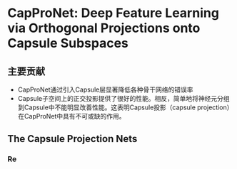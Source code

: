 # CapProNet:  Deep Feature Learning via Orthogonal Projections onto Capsule Subspaces

## 主要贡献

- CapProNet通过引入Capsule层显著降低各种骨干网络的错误率
- Capsule子空间上的正交投影提供了很好的性能。相反，简单地将神经元分组到Capsule中不能明显改善性能。这表明Capsule投影（capsule projection）在CapProNet中具有不可或缺的作用。

## The Capsule Projection Nets

### Re
